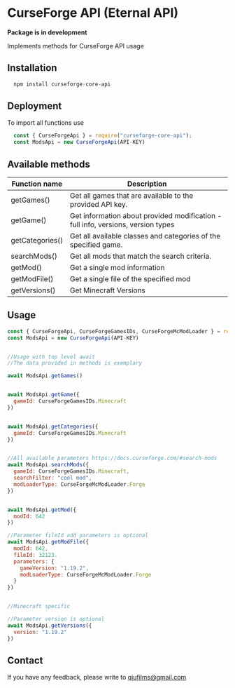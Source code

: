 
# CurseForge API (Eternal API)


**Package is in development**

Implements methods for CurseForge API usage


## Installation

```javascript
  npm install curseforge-core-api
```

## Deployment

To import all functions use
```javascript
  const { CurseForgeApi } = require("curseforge-core-api");
  const ModsApi = new CurseForgeApi(API-KEY)
```

## Available methods

| Function name             | Description                                                                |
| ----------------- | ------------------------------------------------------------------ |
| getGames() | Get all games that are available to the provided API key. |
| getGame()  | Get information about provided modification - full info, versions, version types |
| getCategories() | Get all available classes and categories of the specified game. |
| searchMods() | Get all mods that match the search criteria. |
| getMod() | Get a single mod information |
| getModFile() | Get a single file of the specified mod |
| getVersions() | Get Minecraft Versions |




## Usage

```javascript
const { CurseForgeApi, CurseForgeGamesIDs, CurseForgeMcModLoader } = require("curseforge-core-api");
const ModsApi = new CurseForgeApi(API-KEY)


//Usage with top level await
//The data provided in methods is exemplary

await ModsApi.getGames()


await ModsApi.getGame({
  gameId: CurseForgeGamesIDs.Minecraft
})


await ModsApi.getCategories({
  gameId: CurseForgeGamesIDs.Minecraft
})


//All available parameters https://docs.curseforge.com/#search-mods
await ModsApi.searchMods({
  gameId: CurseForgeGamesIDs.Minecraft,
  searchFilter: "cool mod",
  modLoaderType: CurseForgeMcModLoader.Forge
})


await ModsApi.getMod({
  modId: 642
})

//Parameter fileId add parameters is optional
await ModsApi.getModFile({
  modId: 642,
  fileId: 32123.
  parameters: {
    gameVersion: "1.19.2",
    modLoaderType: CurseForgeMcModLoader.Forge
  }
})


//Minecraft specific

//Parameter version is optional
await ModsApi.getVersions({
  version: "1.19.2"
})

```
## Contact

If you have any feedback, please write to qiufilms@gmail.com

